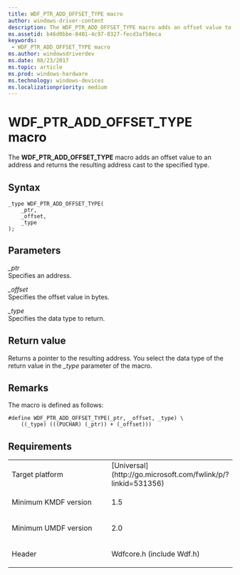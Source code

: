 ```yaml
---
title: WDF_PTR_ADD_OFFSET_TYPE macro
author: windows-driver-content
description: The WDF_PTR_ADD_OFFSET_TYPE macro adds an offset value to an address and returns the resulting address cast to the specified type.
ms.assetid: b46d0bbe-8401-4c97-8327-fecd3af50eca
keywords:
 - WDF_PTR_ADD_OFFSET_TYPE macro
ms.author: windowsdriverdev
ms.date: 08/23/2017
ms.topic: article
ms.prod: windows-hardware
ms.technology: windows-devices
ms.localizationpriority: medium
---
```


# WDF_PTR_ADD_OFFSET_TYPE macro


The **WDF_PTR_ADD_OFFSET_TYPE** macro adds an offset value to an address and returns the resulting address cast to the specified type.

Syntax
------

```ManagedCPlusPlus
_type WDF_PTR_ADD_OFFSET_TYPE(
    _ptr,
    _offset,
    _type
);
```

Parameters
----------

*_ptr*   
Specifies an address.

*_offset*   
Specifies the offset value in bytes.

*_type*   
Specifies the data type to return.

Return value
------------

Returns a pointer to the resulting address. You select the data type of the return value in the *_type* parameter of the macro.

Remarks
-------

The macro is defined as follows:

```ManagedCPlusPlus
#define WDF_PTR_ADD_OFFSET_TYPE(_ptr, _offset, _type) \
    ((_type) (((PUCHAR) (_ptr)) + (_offset)))
```

Requirements
------------

<table>
<colgroup>
<col width="50%" />
<col width="50%" />
</colgroup>
<tbody>
<tr class="odd">
<td><p>Target platform</p></td>
<td>[Universal](http://go.microsoft.com/fwlink/p/?linkid=531356)</td>
</tr>
<tr class="even">
<td><p>Minimum KMDF version</p></td>
<td><p>1.5</p></td>
</tr>
<tr class="odd">
<td><p>Minimum UMDF version</p></td>
<td><p>2.0</p></td>
</tr>
<tr class="even">
<td><p>Header</p></td>
<td>Wdfcore.h (include Wdf.h)</td>
</tr>
</tbody>
</table>

 

 






